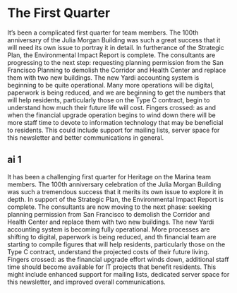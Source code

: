 # The First Quarter

It’s been a complicated first quarter for team members. 
The 100th anniversary of the Julia Morgan Building was such a great success that it will need its own issue to portray it in detail.
In furtherance of the Strategic Plan, the Environmental Impact Report is complete. The consultants are progressing to the next step: requesting planning permission from the San Francisco Planning to demolish the Corridor and Health Center and replace them with two new buildings.
The new Yardi accounting system is beginning to be quite operational. Many more operations will be digital, paperwork is being reduced, and we are beginning to get the numbers that will help residents, particularly those on the Type C contract, begin to understand how much their future life will cost.
Fingers crossed: as and when the financial upgrade operation begins to wind down there will be more staff time to devote to information technology that may be beneficial to residents. This could include support for mailing lists, server space for this newsletter and better communications in general. 

## ai 1

It has been a challenging first quarter for Heritage on the Marina team members.
The 100th anniversary celebration of the Julia Morgan Building was such a tremendous success that it merits its own issue to explore it in depth.
In support of the Strategic Plan, the Environmental Impact Report is complete. The consultants are now moving to the next phase: seeking planning permission from San Francisco to demolish the Corridor and Health Center and replace them with two new buildings.
The new Yardi accounting system is becoming fully operational. More processes are shifting to digital, paperwork is being reduced, and th financial team are starting to compile figures that will help residents, particularly those on the Type C contract, understand the projected costs of their future living.
Fingers crossed: as the financial upgrade effort winds down, additional staff time should become available for IT projects that benefit residents. This might include enhanced support for mailing lists, dedicated server space for this newsletter, and improved overall communications.